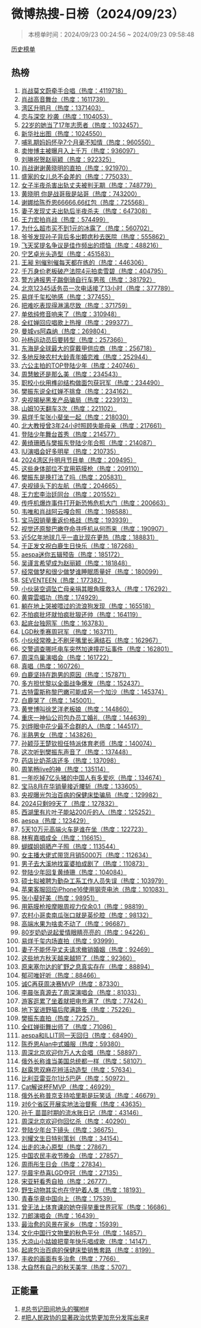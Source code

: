 <h1>
微博热搜-日榜（2024/09/23）
</h1>
<blockquote>
<p>
本榜单时间：2024/09/23 00:24:56 ~ 2024/09/23 09:58:48
</p>
</blockquote>
<p>
<a href="https://github.com/daifee/weibo-hot-search/tree/main/archives/daily">历史榜单</a>
</p>
<h2>
热榜
</h2>
<ol>

<li>
<a href="https://s.weibo.com/weibo?q=%23%E8%82%96%E6%88%98%E8%8E%AB%E6%96%87%E8%94%9A%E7%89%B5%E6%89%8B%E5%90%88%E5%94%B1%23" target="weibo">
肖战莫文蔚牵手合唱（热度：4119718）
</a>
</li>

<li>
<a href="https://s.weibo.com/weibo?q=%23%E8%82%96%E6%88%98%E9%AB%98%E9%9F%B3%E8%88%9E%E5%8F%B0%23" target="weibo">
肖战高音舞台（热度：1611739）
</a>
</li>

<li>
<a href="https://s.weibo.com/weibo?q=%23%E6%B9%BE%E5%8C%BA%E5%8D%87%E6%98%8E%E6%9C%88%23" target="weibo">
湾区升明月（热度：1371403）
</a>
</li>

<li>
<a href="https://s.weibo.com/weibo?q=%23%E6%81%8B%E4%B8%8E%E6%B7%B1%E7%A9%BA%20%E6%8A%84%E8%A2%AD%23" target="weibo">
恋与深空 抄袭（热度：1104053）
</a>
</li>

<li>
<a href="https://s.weibo.com/weibo?q=%2322%E5%B2%81%E7%9A%84%E5%A5%B9%E5%BD%93%E4%BA%8617%E5%B9%B4%E5%BF%97%E6%84%BF%E8%80%85%23" target="weibo">
22岁的她当了17年志愿者（热度：1032457）
</a>
</li>

<li>
<a href="https://s.weibo.com/weibo?q=%23%E6%96%B0%E5%8D%8E%E7%A4%BE%E5%87%BA%E5%9B%BE%23" target="weibo">
新华社出图（热度：1024550）
</a>
</li>

<li>
<a href="https://s.weibo.com/weibo?q=%23%E5%93%BA%E4%B9%B3%E6%9C%9F%E5%A6%88%E5%A6%88%E6%80%80%E5%AD%957%E4%B8%AA%E6%9C%88%E6%AF%AB%E4%B8%8D%E7%9F%A5%E6%83%85%23" target="weibo">
哺乳期妈妈怀孕7个月毫不知情（热度：960550）
</a>
</li>

<li>
<a href="https://s.weibo.com/weibo?q=%23%E5%8D%96%E6%83%A8%E5%8D%9A%E4%B8%BB%E8%A2%AB%E6%9B%9D%E6%9C%88%E5%85%A5%E4%B8%8A%E5%8D%83%E4%B8%87%23" target="weibo">
卖惨博主被曝月入上千万（热度：936097）
</a>
</li>

<li>
<a href="https://s.weibo.com/weibo?q=%23%E5%88%98%E7%90%B3%E7%A5%9D%E8%B4%BA%E8%B5%B5%E4%B8%BD%E9%A2%96%23" target="weibo">
刘琳祝贺赵丽颖（热度：922325）
</a>
</li>

<li>
<a href="https://s.weibo.com/weibo?q=%23%E8%82%96%E6%88%98%E8%B0%A2%E8%B0%A2%E9%BB%84%E6%99%93%E6%98%8E%E7%9A%84%E7%9B%B4%E6%8B%8D%23" target="weibo">
肖战谢谢黄晓明的直拍（热度：921970）
</a>
</li>

<li>
<a href="https://s.weibo.com/weibo?q=%23%E7%9B%9B%E5%AE%B6%E7%9A%84%E5%A5%B3%E5%84%BF%E6%80%BB%E4%B8%8D%E4%BC%9A%E5%B7%AE%E7%9A%84%23" target="weibo">
盛家的女儿总不会差的（热度：775033）
</a>
</li>

<li>
<a href="https://s.weibo.com/weibo?q=%23%E5%A5%B3%E5%AD%90%E5%8D%8A%E5%A4%9C%E6%9D%80%E5%AE%B3%E5%87%BA%E8%BD%A8%E4%B8%88%E5%A4%AB%E8%A2%AB%E5%88%A4%E6%97%A0%E6%9C%9F%23" target="weibo">
女子半夜杀害出轨丈夫被判无期（热度：748779）
</a>
</li>

<li>
<a href="https://s.weibo.com/weibo?q=%23%E9%BB%84%E6%99%93%E6%98%8E%20%E4%BD%A0%E6%98%AF%E6%88%98%E5%93%A5%E6%88%91%E6%98%AF%E7%AB%99%E5%93%A5%23" target="weibo">
黄晓明 你是战哥我是站哥（热度：743200）
</a>
</li>

<li>
<a href="https://s.weibo.com/weibo?q=%23%E8%B0%A2%E5%A8%9C%E7%BB%99%E9%99%88%E4%B9%94%E6%81%A966666.66%E7%BA%A2%E5%8C%85%23" target="weibo">
谢娜给陈乔恩66666.66红包（热度：725568）
</a>
</li>

<li>
<a href="https://s.weibo.com/weibo?q=%23%E5%A6%BB%E5%AD%90%E5%8F%91%E7%8E%B0%E4%B8%88%E5%A4%AB%E5%87%BA%E8%BD%A8%E5%90%8E%E5%8D%8A%E5%A4%9C%E6%9D%80%E5%A4%AB%23" target="weibo">
妻子发现丈夫出轨后半夜杀夫（热度：647308）
</a>
</li>

<li>
<a href="https://s.weibo.com/weibo?q=%23%E7%8E%8B%E5%8A%9B%E5%AE%8F%E6%8B%8D%E8%82%96%E6%88%98%23" target="weibo">
王力宏拍肖战（热度：574499）
</a>
</li>

<li>
<a href="https://s.weibo.com/weibo?q=%23%E4%B8%BA%E4%BB%80%E4%B9%88%E8%B6%85%E5%B8%82%E4%B9%B0%E4%B8%8D%E5%88%B01%E5%85%83%E7%9A%84%E5%86%B0%E9%9C%B2%E4%BA%86%23" target="weibo">
为什么超市买不到1元的冰露了（热度：560702）
</a>
</li>

<li>
<a href="https://s.weibo.com/weibo?q=%23%E7%88%B7%E7%88%B7%E5%8F%91%E7%8E%B0%E5%AD%99%E5%AD%90%E8%83%8C%E5%90%8E%E5%A4%9A%E5%87%BA%E9%A2%97%E7%97%A3%E7%A7%92%E5%8E%BB%E5%8C%BB%E9%99%A2%23" target="weibo">
爷爷发现孙子背后多出颗痣秒去医院（热度：555862）
</a>
</li>

<li>
<a href="https://s.weibo.com/weibo?q=%23%E9%A3%9E%E5%A4%A9%E5%A5%96%E6%8F%90%E5%90%8D%E4%BA%89%E8%AE%AE%E6%98%AF%E4%BD%B3%E4%BD%9C%E9%A2%91%E5%87%BA%E7%9A%84%E7%83%A6%E6%81%BC%23" target="weibo">
飞天奖提名争议是佳作频出的烦恼（热度：488216）
</a>
</li>

<li>
<a href="https://s.weibo.com/weibo?q=%23%E5%AE%81%E8%89%BA%E5%8D%93%E5%85%89%E5%A4%B4%E9%80%A0%E5%9E%8B%23" target="weibo">
宁艺卓光头造型（热度：451583）
</a>
</li>

<li>
<a href="https://s.weibo.com/weibo?q=%23%E7%8E%8B%E6%98%B6%20%E5%88%AB%E5%82%AC%E5%88%AB%E5%82%AC%E6%AF%8F%E5%A4%A9%E9%83%BD%E5%9C%A8%E7%BB%83%E7%9A%84%23" target="weibo">
王昶 别催别催每天都在练的（热度：446306）
</a>
</li>

<li>
<a href="https://s.weibo.com/weibo?q=%23%E5%8D%83%E4%B8%87%E8%BA%AB%E4%BB%B7%E8%80%81%E6%9D%BF%E7%A0%B4%E4%BA%A7%E6%B3%95%E9%99%A24%E5%85%83%E6%8B%8D%E5%8D%96%E9%9B%AA%E7%A2%A7%23" target="weibo">
千万身价老板破产法院4元拍卖雪碧（热度：404795）
</a>
</li>

<li>
<a href="https://s.weibo.com/weibo?q=%23%E8%AD%A6%E6%96%B9%E9%80%9A%E6%8A%A5%E7%94%B7%E5%AD%90%E8%B8%B9%E5%80%92%E9%AA%91%E8%87%AA%E8%A1%8C%E8%BD%A6%E7%94%B7%E5%AD%A9%23" target="weibo">
警方通报男子踹倒骑自行车男孩（热度：381792）
</a>
</li>

<li>
<a href="https://s.weibo.com/weibo?q=%23%E5%8C%97%E4%BA%AC12345%E8%AF%9D%E5%8A%A1%E5%91%98%E4%B8%80%E6%AC%A1%E7%94%B5%E8%AF%9D%E6%8E%A5%E4%BA%8613%E5%B0%8F%E6%97%B6%23" target="weibo">
北京12345话务员一次电话接了13小时（热度：377789）
</a>
</li>

<li>
<a href="https://s.weibo.com/weibo?q=%23%E6%98%93%E7%83%8A%E5%8D%83%E7%8E%BA%E6%9D%BE%E5%BC%9B%E6%84%9F%23" target="weibo">
易烊千玺松弛感（热度：377455）
</a>
</li>

<li>
<a href="https://s.weibo.com/weibo?q=%23%E6%8A%8A%E9%9A%BE%E5%90%83%E8%A1%A8%E7%8E%B0%E5%BE%97%E6%B7%8B%E6%BC%93%E5%B0%BD%E8%87%B4%23" target="weibo">
把难吃表现得淋漓尽致（热度：371759）
</a>
</li>

<li>
<a href="https://s.weibo.com/weibo?q=%23%E5%8D%95%E4%BE%9D%E7%BA%AF%E4%BF%AE%E9%9F%B3%E5%93%8D%E6%9D%A5%E4%BA%86%23" target="weibo">
单依纯修音响来了（热度：310948）
</a>
</li>

<li>
<a href="https://s.weibo.com/weibo?q=%23%E5%85%A8%E7%BA%A2%E5%A9%B5%E5%9B%9E%E5%BA%94%E5%94%B1%E6%AD%8C%E4%B8%8A%E7%83%AD%E6%90%9C%23" target="weibo">
全红婵回应唱歌上热搜（热度：299377）
</a>
</li>

<li>
<a href="https://s.weibo.com/weibo?q=%23%E6%9B%BC%E5%9F%8Evs%E9%98%BF%E6%A3%AE%E7%BA%B3%23" target="weibo">
曼城vs阿森纳（热度：269804）
</a>
</li>

<li>
<a href="https://s.weibo.com/weibo?q=%23%E5%AD%99%E6%9D%A8%E8%BF%90%E5%8A%A8%E5%91%98%E5%90%8E%E8%A6%81%E8%BD%AC%E5%9E%8B%23" target="weibo">
孙杨运动员后要转型（热度：257366）
</a>
</li>

<li>
<a href="https://s.weibo.com/weibo?q=%23%E4%B8%9C%E6%B5%B7%E6%98%AF%E5%85%A8%E7%90%83%E6%9C%80%E5%A4%A7%E7%9A%84%E7%A9%BF%E6%88%B4%E7%94%B2%E4%BE%9B%E5%BA%94%E5%95%86%23" target="weibo">
东海是全球最大的穿戴甲供应商（热度：256718）
</a>
</li>

<li>
<a href="https://s.weibo.com/weibo?q=%23%E5%A4%9A%E5%9C%B0%E5%8F%8D%E6%98%A0%E5%86%9C%E6%9D%91%E5%A4%A7%E9%BE%84%E9%9D%92%E5%B9%B4%E5%A9%9A%E6%81%8B%E9%9A%BE%23" target="weibo">
多地反映农村大龄青年婚恋难（热度：252944）
</a>
</li>

<li>
<a href="https://s.weibo.com/weibo?q=%23%E5%85%AD%E5%85%AC%E4%B8%BB%E6%8B%8D%E7%9A%84TOP%E7%99%BB%E9%99%86%E5%B0%91%E5%B9%B4%23" target="weibo">
六公主拍的TOP登陆少年（热度：240746）
</a>
</li>

<li>
<a href="https://s.weibo.com/weibo?q=%23%E5%91%A8%E6%85%A7%E6%95%8F%E8%BF%98%E6%98%AF%E9%82%A3%E4%B9%88%E7%BE%8E%23" target="weibo">
周慧敏还是那么美（热度：234543）
</a>
</li>

<li>
<a href="https://s.weibo.com/weibo?q=%23%E8%81%8C%E6%A0%A1%E5%B0%8F%E4%BC%99%E7%94%A8%E6%A6%AB%E5%8D%AF%E7%BB%93%E6%9E%84%E5%81%9A%E9%9D%A2%E5%8C%85%E8%8E%B7%E5%86%A0%E5%86%9B%23" target="weibo">
职校小伙用榫卯结构做面包获冠军（热度：234490）
</a>
</li>

<li>
<a href="https://s.weibo.com/weibo?q=%23%E6%A8%8A%E6%8C%AF%E4%B8%9C%E8%AF%B4%E5%85%A8%E7%BA%A2%E5%A9%B5%E4%B8%8D%E6%8C%91%E9%A3%9F%23" target="weibo">
樊振东说全红婵不挑食（热度：234162）
</a>
</li>

<li>
<a href="https://s.weibo.com/weibo?q=%23%E5%A4%AE%E8%A7%86%E6%8F%AD%E7%A7%98%E9%BB%91%E5%8F%91%E4%BA%A7%E5%93%81%E9%AA%97%E5%B1%80%23" target="weibo">
央视揭秘黑发产品骗局（热度：223913）
</a>
</li>

<li>
<a href="https://s.weibo.com/weibo?q=%23%E5%B1%B1%E5%A7%8610%E5%A4%A9%E7%BF%BB%E8%BD%A63%E6%AC%A1%23" target="weibo">
山姆10天翻车3次（热度：221102）
</a>
</li>

<li>
<a href="https://s.weibo.com/weibo?q=%23%E6%98%93%E7%83%8A%E5%8D%83%E7%8E%BA%E5%BC%A0%E5%B0%8F%E6%96%90%E5%9D%90%E4%B8%80%E8%B5%B7%23" target="weibo">
易烊千玺张小斐坐一起（热度：218030）
</a>
</li>

<li>
<a href="https://s.weibo.com/weibo?q=%23%E5%8C%97%E5%A4%A7%E6%95%99%E6%8E%88%E6%9B%BE3%E5%B9%B424%E5%B0%8F%E6%97%B6%E7%85%A7%E9%A1%BE%E5%A4%B1%E8%83%BD%E6%AF%8D%E4%BA%B2%23" target="weibo">
北大教授曾3年24小时照顾失能母亲（热度：217661）
</a>
</li>

<li>
<a href="https://s.weibo.com/weibo?q=%23%E7%99%BB%E9%99%86%E5%B0%91%E5%B9%B4%E8%88%9E%E5%8F%B0%E9%A6%96%E7%A7%80%23" target="weibo">
登陆少年舞台首秀（热度：214577）
</a>
</li>

<li>
<a href="https://s.weibo.com/weibo?q=%23%E9%BB%84%E7%BB%AE%E7%8F%8A%E6%99%92%E4%B8%8E%E6%A8%8A%E6%8C%AF%E4%B8%9C%E7%99%BB%E9%99%86%E5%B0%91%E5%B9%B4%E5%90%88%E7%85%A7%23" target="weibo">
黄绮珊晒与樊振东登陆少年合照（热度：214087）
</a>
</li>

<li>
<a href="https://s.weibo.com/weibo?q=%23IU%E6%BC%94%E5%94%B1%E4%BC%9A%E5%A5%BD%E5%A4%9A%E6%98%8E%E6%98%9F%23" target="weibo">
IU演唱会好多明星（热度：210735）
</a>
</li>

<li>
<a href="https://s.weibo.com/weibo?q=%232024%E6%B9%BE%E5%8C%BA%E5%8D%87%E6%98%8E%E6%9C%88%E8%8A%82%E7%9B%AE%E5%8D%95%23" target="weibo">
2024湾区升明月节目单（热度：209495）
</a>
</li>

<li>
<a href="https://s.weibo.com/weibo?q=%23%E8%BF%99%E4%BA%9B%E8%BA%AB%E4%BD%93%E9%83%A8%E4%BD%8D%E4%B8%8D%E5%AE%9C%E7%94%A8%E7%AD%8B%E8%86%9C%E6%9E%AA%23" target="weibo">
这些身体部位不宜用筋膜枪（热度：209110）
</a>
</li>

<li>
<a href="https://s.weibo.com/weibo?q=%23%E6%A8%8A%E6%8C%AF%E4%B8%9C%E6%98%AF%E6%8D%A2%E6%89%93%E6%B3%95%E4%BA%86%E5%90%97%23" target="weibo">
樊振东是换打法了吗（热度：205831）
</a>
</li>

<li>
<a href="https://s.weibo.com/weibo?q=%23%E5%A4%AE%E8%A7%86%E9%95%9C%E5%A4%B4%E4%B8%8B%E7%9A%84%E5%B7%A6%E8%88%AA%23" target="weibo">
央视镜头下的左航（热度：204665）
</a>
</li>

<li>
<a href="https://s.weibo.com/weibo?q=%23%E7%8E%8B%E5%8A%9B%E5%AE%8F%E6%9D%8E%E6%B2%BB%E5%BB%B7%E5%90%8C%E5%8F%B0%23" target="weibo">
王力宏李治廷同台（热度：201552）
</a>
</li>

<li>
<a href="https://s.weibo.com/weibo?q=%23%E4%BC%A0%E5%91%BC%E6%9C%BA%E7%88%86%E7%82%B8%E4%BA%8B%E4%BB%B6%E6%89%93%E5%BC%80%E6%96%B0%E6%81%90%E6%80%96%E5%8D%B1%E6%9C%BA%E5%A4%A7%E9%97%A8%23" target="weibo">
传呼机爆炸事件打开新恐怖危机大门（热度：200663）
</a>
</li>

<li>
<a href="https://s.weibo.com/weibo?q=%23%E9%9F%A6%E5%94%AF%E5%92%8C%E8%82%96%E6%88%98%E9%98%BF%E4%BA%91%E5%98%8E%E5%90%88%E7%85%A7%23" target="weibo">
韦唯和肖战阿云嘎合照（热度：198588）
</a>
</li>

<li>
<a href="https://s.weibo.com/weibo?q=%23%E5%AE%9D%E9%A9%AC%E5%9B%A0%E9%94%80%E9%87%8F%E9%87%8D%E8%BF%94%E4%BB%B7%E6%A0%BC%E6%88%98%23" target="weibo">
宝马因销量重返价格战（热度：193939）
</a>
</li>

<li>
<a href="https://s.weibo.com/weibo?q=%23%E8%A7%86%E8%A7%89%E8%BF%98%E5%8E%9F%E9%BB%8E%E5%B7%B4%E5%AB%A9%E5%A4%BA%E5%91%BD%E5%AF%BB%E5%91%BC%E6%9C%BA%E4%BB%8E%E4%BD%95%E8%80%8C%E6%9D%A5%23" target="weibo">
视觉还原黎巴嫩夺命寻呼机从何而来（热度：190907）
</a>
</li>

<li>
<a href="https://s.weibo.com/weibo?q=%23%E8%BF%915%E4%BA%BF%E5%B9%B4%E5%9C%B0%E7%90%83%E5%87%A0%E4%B9%8E%E4%B8%80%E7%9B%B4%E6%AF%94%E7%8E%B0%E5%9C%A8%E6%9B%B4%E7%83%AD%23" target="weibo">
近5亿年地球几乎一直比现在更热（热度：188831）
</a>
</li>

<li>
<a href="https://s.weibo.com/weibo?q=%23%E4%BA%8E%E6%AD%A3%E5%8F%91%E6%96%87%E7%A5%9D%E7%99%BD%E9%B9%BF%E7%94%9F%E6%97%A5%E5%BF%AB%E4%B9%90%23" target="weibo">
于正发文祝白鹿生日快乐（热度：187268）
</a>
</li>

<li>
<a href="https://s.weibo.com/weibo?q=%23aespa%E8%BF%B7%E4%BD%A0%E4%BA%94%E8%BE%91%E9%A2%84%E5%91%8A%23" target="weibo">
aespa迷你五辑预告（热度：185172）
</a>
</li>

<li>
<a href="https://s.weibo.com/weibo?q=%23%E5%90%B4%E8%B0%A8%E8%A8%80%E5%B8%8C%E6%9C%9B%E6%88%90%E4%B8%BA%E8%B5%B5%E4%B8%BD%E9%A2%96%23" target="weibo">
吴谨言希望成为赵丽颖（热度：181848）
</a>
</li>

<li>
<a href="https://s.weibo.com/weibo?q=%23%E7%BB%8F%E5%B8%B8%E5%81%9A%E6%A2%A6%E5%92%8C%E5%BE%88%E5%B0%91%E5%81%9A%E6%A2%A6%E8%B0%81%E7%9D%A1%E7%9C%A0%E8%B4%A8%E9%87%8F%E5%A5%BD%23" target="weibo">
经常做梦和很少做梦谁睡眠质量好（热度：180099）
</a>
</li>

<li>
<a href="https://s.weibo.com/weibo?q=%23SEVENTEEN%23" target="weibo">
SEVENTEEN（热度：177382）
</a>
</li>

<li>
<a href="https://s.weibo.com/weibo?q=%23%E5%B0%8F%E4%BC%99%E8%A3%85%E7%A9%BA%E8%B0%83%E5%9D%A0%E4%BA%A1%E6%AF%8D%E4%BA%B2%E6%8D%90%E5%85%B6%E7%9C%BC%E8%A7%92%E8%86%9C%E6%95%913%E4%BA%BA%23" target="weibo">
小伙装空调坠亡母亲捐其眼角膜救3人（热度：176292）
</a>
</li>

<li>
<a href="https://s.weibo.com/weibo?q=%23%E9%BB%84%E9%9C%84%E9%9B%B2%E5%94%B1%E5%8A%9F%23" target="weibo">
黄霄雲唱功（热度：174929）
</a>
</li>

<li>
<a href="https://s.weibo.com/weibo?q=%23%E8%BA%BA%E5%9C%A8%E5%9C%B0%E4%B8%8A%E5%93%AD%E8%A2%AB%E5%96%82%E8%BF%87%E7%9A%84%E6%B5%81%E6%B5%AA%E7%8B%97%E5%8F%91%E7%8E%B0%23" target="weibo">
躺在地上哭被喂过的流浪狗发现（热度：165518）
</a>
</li>

<li>
<a href="https://s.weibo.com/weibo?q=%23%E4%B8%8D%E6%80%95%E7%96%AF%E6%89%B9%E5%9D%8F%E5%B0%B1%E6%80%95%E7%96%AF%E6%89%B9%E7%8B%A0%E8%BF%98%E5%B8%85%23" target="weibo">
不怕疯批坏就怕疯批狠还帅（热度：164119）
</a>
</li>

<li>
<a href="https://s.weibo.com/weibo?q=%23%E8%B5%B7%E5%BA%95%E5%8F%B0%E7%8B%AC%E7%BD%91%E5%86%9B%23" target="weibo">
起底台独网军（热度：163783）
</a>
</li>

<li>
<a href="https://s.weibo.com/weibo?q=%23LGD%E7%A7%8B%E5%AD%A3%E8%B5%9B%E5%91%A8%E5%86%A0%E5%86%9B%23" target="weibo">
LGD秋季赛周冠军（热度：163711）
</a>
</li>

<li>
<a href="https://s.weibo.com/weibo?q=%23%E5%B0%8F%E4%BC%99%E7%BB%8F%E5%B8%B8%E6%99%9A%E4%B8%8A%E4%B8%8D%E5%88%B7%E7%89%99%E5%98%B4%E9%87%8C%E9%95%BF%E6%BB%A1%E7%BB%93%E7%9F%B3%23" target="weibo">
小伙经常晚上不刷牙嘴里长满结石（热度：162967）
</a>
</li>

<li>
<a href="https://s.weibo.com/weibo?q=%23%E4%BA%A4%E8%AD%A6%E8%B0%83%E6%9F%A5%E5%93%AA%E5%90%92%E7%94%B5%E8%BD%A6%E7%AA%81%E7%84%B6%E5%8A%A0%E9%80%9F%E6%92%9E%E8%8A%B1%E5%9D%9B%E4%BA%8B%E4%BB%B6%23" target="weibo">
交警调查哪吒电车突然加速撞花坛事件（热度：162801）
</a>
</li>

<li>
<a href="https://s.weibo.com/weibo?q=%23%E5%91%A8%E6%B7%B1%E9%B8%9F%E5%B7%A2%E6%BC%94%E5%94%B1%E4%BC%9A%23" target="weibo">
周深鸟巢演唱会（热度：161722）
</a>
</li>

<li>
<a href="https://s.weibo.com/weibo?q=%23%E7%9C%9F%E5%94%B1%23" target="weibo">
真唱（热度：160726）
</a>
</li>

<li>
<a href="https://s.weibo.com/weibo?q=%23%E7%99%BD%E9%B9%BF%E5%9D%9A%E6%8C%81%E5%9C%A8%E8%B7%91%E7%94%B7%E7%9A%84%E5%8E%9F%E5%9B%A0%23" target="weibo">
白鹿坚持在跑男的原因（热度：157871）
</a>
</li>

<li>
<a href="https://s.weibo.com/weibo?q=%23%E5%A4%9A%E6%96%B9%E6%8B%85%E5%BF%A7%E9%BB%8E%E4%BB%A5%E5%85%A8%E9%9D%A2%E6%88%98%E4%BA%89%E7%88%86%E5%8F%91%23" target="weibo">
多方担忧黎以全面战争爆发（热度：152437）
</a>
</li>

<li>
<a href="https://s.weibo.com/weibo?q=%23%E5%8F%A4%E7%89%B9%E9%9B%B7%E6%96%AF%E7%A7%B0%E9%BB%8E%E5%B7%B4%E5%AB%A9%E5%8F%AF%E8%83%BD%E6%88%90%E5%8F%A6%E4%B8%80%E4%B8%AA%E5%8A%A0%E6%B2%99%23" target="weibo">
古特雷斯称黎巴嫩可能成另一个加沙（热度：145374）
</a>
</li>

<li>
<a href="https://s.weibo.com/weibo?q=%23%E7%99%BD%E9%B9%BF%E5%93%AD%E4%BA%86%23" target="weibo">
白鹿哭了（热度：145001）
</a>
</li>

<li>
<a href="https://s.weibo.com/weibo?q=%23%E9%BB%84%E8%AA%89%E5%8D%9A%E5%8F%AB%E5%BE%90%E8%89%BA%E6%B4%8B%E8%80%81%E6%9D%BF%E5%A8%98%23" target="weibo">
黄誉博叫徐艺洋老板娘（热度：144860）
</a>
</li>

<li>
<a href="https://s.weibo.com/weibo?q=%23%E9%87%8D%E5%BA%86%E4%B8%80%E7%A5%9E%E4%BB%99%E5%85%AC%E5%8F%B8%E5%8C%85%E5%8A%9E%E5%91%98%E5%B7%A5%E5%A9%9A%E7%A4%BC%23" target="weibo">
重庆一神仙公司包办员工婚礼（热度：144639）
</a>
</li>

<li>
<a href="https://s.weibo.com/weibo?q=%23%E5%88%98%E7%83%A8%E7%9C%BC%E4%B8%AD%E8%8A%B1%E5%B0%91%E6%9C%80%E4%B8%8D%E5%90%88%E7%BE%A4%E7%9A%84%E4%BA%BA%23" target="weibo">
刘烨眼中花少最不合群的人（热度：144517）
</a>
</li>

<li>
<a href="https://s.weibo.com/weibo?q=%23%E5%8D%8A%E7%86%9F%E7%94%B7%E5%A5%B3%23" target="weibo">
半熟男女（热度：143826）
</a>
</li>

<li>
<a href="https://s.weibo.com/weibo?q=%23%E5%AD%99%E9%A2%96%E8%8E%8E%E7%8E%8B%E6%A5%9A%E9%92%A6%E6%8B%85%E4%BB%BB%E7%89%B9%E6%B4%BE%E4%BD%93%E8%82%B2%E8%80%81%E5%B8%88%23" target="weibo">
孙颖莎王楚钦担任特派体育老师（热度：140074）
</a>
</li>

<li>
<a href="https://s.weibo.com/weibo?q=%23%E8%BF%99%E6%AC%A1%E5%90%AC%E5%88%B0%E6%A8%8A%E6%8C%AF%E4%B8%9C%E5%A3%B0%E9%9F%B3%E4%BA%86%23" target="weibo">
这次听到樊振东声音了（热度：137448）
</a>
</li>

<li>
<a href="https://s.weibo.com/weibo?q=%23%E8%8D%AF%E5%BA%97%E6%AF%94%E5%A5%B6%E8%8C%B6%E5%BA%97%E8%BF%98%E5%A4%9A%23" target="weibo">
药店比奶茶店还多（热度：137098）
</a>
</li>

<li>
<a href="https://s.weibo.com/weibo?q=%23%E5%91%A8%E7%AC%94%E7%95%85live%E7%9A%84%E7%A5%9E%23" target="weibo">
周笔畅live的神（热度：135114）
</a>
</li>

<li>
<a href="https://s.weibo.com/weibo?q=%23%E4%B8%80%E5%B9%B4%E5%90%83%E6%8E%897%E4%BA%BF%E5%A4%B4%E7%8C%AA%E7%9A%84%E4%B8%AD%E5%9B%BD%E4%BA%BA%E6%9C%89%E5%A4%9A%E7%88%B1%E5%90%83%23" target="weibo">
一年吃掉7亿头猪的中国人有多爱吃（热度：134674）
</a>
</li>

<li>
<a href="https://s.weibo.com/weibo?q=%23%E5%AE%9D%E9%A9%AC8%E6%9C%88%E5%9C%A8%E5%8D%8E%E9%94%80%E9%87%8F%E6%8E%A5%E8%BF%91%E8%85%B0%E6%96%A9%23" target="weibo">
宝马8月在华销量接近腰斩（热度：133605）
</a>
</li>

<li>
<a href="https://s.weibo.com/weibo?q=%23%E5%A4%AE%E8%A7%86%E6%9B%9D%E5%85%89%E5%8C%85%E6%B2%BB%E7%99%BE%E7%97%85%E7%9A%84%E4%BF%9D%E5%81%A5%E5%BA%8A%E5%9E%AB%E9%AA%97%E5%B1%80%23" target="weibo">
央视曝光包治百病的保健床垫骗局（热度：129982）
</a>
</li>

<li>
<a href="https://s.weibo.com/weibo?q=%232024%E5%8F%AA%E5%89%A999%E5%A4%A9%E4%BA%86%23" target="weibo">
2024只剩99天了（热度：127832）
</a>
</li>

<li>
<a href="https://s.weibo.com/weibo?q=%23%E8%A5%BF%E6%B9%96%E9%87%8C%E6%9C%89%E7%89%87%E5%8F%B6%E5%AD%90%E8%83%BD%E7%AB%99200%E6%96%A4%E7%9A%84%E4%BA%BA%23" target="weibo">
西湖里有片叶子能站200斤的人（热度：125252）
</a>
</li>

<li>
<a href="https://s.weibo.com/weibo?q=%23aespa%23" target="weibo">
aespa（热度：123429）
</a>
</li>

<li>
<a href="https://s.weibo.com/weibo?q=%235%E5%A4%A910%E4%B8%87%E5%85%83%E9%AB%98%E7%AB%AF%E7%81%AB%E8%BD%A6%E6%98%AF%E8%B0%81%E5%9C%A8%E5%9D%90%23" target="weibo">
5天10万元高端火车是谁在坐（热度：122723）
</a>
</li>

<li>
<a href="https://s.weibo.com/weibo?q=%23%E6%9E%97%E5%AE%A5%E5%98%89%E5%94%B1%E6%88%90%E5%85%A8%23" target="weibo">
林宥嘉唱成全（热度：116615）
</a>
</li>

<li>
<a href="https://s.weibo.com/weibo?q=%23%E8%9D%B4%E8%9D%B6%E5%A7%90%E5%A7%90%E6%99%92%E4%BA%A7%E5%AD%90%E7%85%A7%23" target="weibo">
蝴蝶姐姐晒产子照（热度：113544）
</a>
</li>

<li>
<a href="https://s.weibo.com/weibo?q=%23%E5%A5%B3%E4%B8%BB%E6%92%AD%E5%A4%A7%E4%BD%AC%E5%BC%8F%E5%B8%A6%E8%B4%A7%E6%9C%88%E9%94%805000%E4%B8%87%23" target="weibo">
女主播大佬式带货月销5000万（热度：112634）
</a>
</li>

<li>
<a href="https://s.weibo.com/weibo?q=%23%E7%94%B7%E5%AD%90%E5%8E%BB%E5%A4%A7%E6%BA%AA%E5%9C%B0%E6%89%BE%E5%AF%8C%E5%A9%86%E6%8B%8D%E6%88%90%E5%89%A7%E4%BA%86%23" target="weibo">
男子去大溪地找富婆拍成剧了（热度：110873）
</a>
</li>

<li>
<a href="https://s.weibo.com/weibo?q=%23%E7%99%BB%E9%99%86%E5%B0%91%E5%B9%B4%E5%9B%9E%E5%A4%8D%E9%BB%84%E7%BB%AE%E7%8F%8A%23" target="weibo">
登陆少年回复黄绮珊（热度：104084）
</a>
</li>

<li>
<a href="https://s.weibo.com/weibo?q=%23%E7%A1%95%E5%A3%AB%E6%8B%9F%E8%A2%AB%E8%81%98%E4%B8%BA%E5%8B%A4%E6%9D%82%E5%B7%A5%E7%B3%BB%E5%B7%A5%E4%BD%9C%E4%BA%BA%E5%91%98%E5%A4%B1%E8%AF%AF%23" target="weibo">
硕士拟被聘为勤杂工系工作人员失误（热度：103979）
</a>
</li>

<li>
<a href="https://s.weibo.com/weibo?q=%23%E8%8B%B9%E6%9E%9C%E5%AE%A2%E6%9C%8D%E5%9B%9E%E5%BA%94iPhone16%E4%BD%BF%E7%94%A8%E9%92%A2%E5%A3%B3%E7%94%B5%E6%B1%A0%23" target="weibo">
苹果客服回应iPhone16使用钢壳电池（热度：101083）
</a>
</li>

<li>
<a href="https://s.weibo.com/weibo?q=%23%E5%BC%A0%E5%B0%8F%E6%96%90%E5%A5%BD%E7%BE%8E%23" target="weibo">
张小斐好美（热度：98951）
</a>
</li>

<li>
<a href="https://s.weibo.com/weibo?q=%23%E7%94%A8%E7%AD%8B%E8%86%9C%E6%9E%AA%E6%8C%89%E6%91%A9%E7%9C%BC%E5%91%A8%E8%A7%86%E5%8A%9B%E4%BB%85%E4%BD%990.1%23" target="weibo">
用筋膜枪按摩眼周视力仅余0.1（热度：98819）
</a>
</li>

<li>
<a href="https://s.weibo.com/weibo?q=%23%E5%86%9C%E6%9D%91%E5%B0%8F%E5%93%A5%E5%8D%96%E5%8D%97%E7%93%9C%E5%BC%A0%E5%8F%A3%E5%B0%B1%E6%98%AF%E8%8B%B1%E4%BC%A6%E8%85%94%23" target="weibo">
农村小哥卖南瓜张口就是英伦腔（热度：98132）
</a>
</li>

<li>
<a href="https://s.weibo.com/weibo?q=%23%E9%AB%98%E7%AB%AF%E6%B0%B4%E6%9E%9C%E4%B8%BA%E5%95%A5%E5%8D%96%E4%B8%8D%E5%8A%A8%E4%BA%86%23" target="weibo">
高端水果为啥卖不动了（热度：96687）
</a>
</li>

<li>
<a href="https://s.weibo.com/weibo?q=%2380%E5%B2%81%E5%A5%B6%E5%A5%B6%E8%AF%B4%E8%B5%B7%E7%88%B1%E6%83%85%E7%9C%BC%E7%9D%9B%E4%BA%AE%E4%BA%AE%E7%9A%84%23" target="weibo">
80岁奶奶说起爱情眼睛亮亮的（热度：94226）
</a>
</li>

<li>
<a href="https://s.weibo.com/weibo?q=%23%E6%98%93%E7%83%8A%E5%8D%83%E7%8E%BA%E5%86%85%E5%9C%BA%E7%9B%B4%E6%8B%8D%23" target="weibo">
易烊千玺内场直拍（热度：93999）
</a>
</li>

<li>
<a href="https://s.weibo.com/weibo?q=%23%E5%A6%BB%E5%AD%90%E4%B8%8D%E8%83%BD%E6%80%80%E5%AD%95%E4%B8%88%E5%A4%AB%E8%AF%B7%E6%B1%82%E6%92%A4%E9%94%80%E5%A9%9A%E5%A7%BB%23" target="weibo">
妻子不能怀孕丈夫请求撤销婚姻（热度：92469）
</a>
</li>

<li>
<a href="https://s.weibo.com/weibo?q=%23%E8%BF%99%E4%BA%9B%E5%9C%B0%E6%96%B9%E7%A7%8B%E5%A4%A9%E8%B6%8A%E6%9D%A5%E8%B6%8A%E7%9F%AD%E4%BA%86%23" target="weibo">
这些地方秋天越来越短了（热度：92360）
</a>
</li>

<li>
<a href="https://s.weibo.com/weibo?q=%23%E5%8E%9F%E6%9D%A5%E5%A1%9E%E5%B0%94%E8%BE%BE%E7%9A%84%E6%97%B7%E9%87%8E%E4%B9%8B%E6%81%AF%E7%9C%9F%E5%AE%9E%E5%AD%98%E5%9C%A8%23" target="weibo">
原来塞尔达的旷野之息真实存在（热度：88894）
</a>
</li>

<li>
<a href="https://s.weibo.com/weibo?q=%23%E9%83%81%E5%8F%AF%E5%94%AF%E5%A5%BD%E5%90%AC%23" target="weibo">
郁可唯好听（热度：88466）
</a>
</li>

<li>
<a href="https://s.weibo.com/weibo?q=%23%E8%AF%9AC%E5%86%8D%E8%8E%B7%E5%91%A8%E5%86%B3%E8%B5%9BMVP%23" target="weibo">
诚C再获周决赛MVP（热度：87330）
</a>
</li>

<li>
<a href="https://s.weibo.com/weibo?q=%23%E6%9D%8E%E6%99%A8%E5%BC%A0%E7%9C%9F%E6%BA%90%E5%8E%BB%E4%BA%86%E5%91%A8%E6%B7%B1%E6%BC%94%E5%94%B1%E4%BC%9A%23" target="weibo">
李晨张真源去了周深演唱会（热度：81033）
</a>
</li>

<li>
<a href="https://s.weibo.com/weibo?q=%23%E6%B8%B8%E5%AE%A2%E9%80%9B%E7%B4%AF%E4%BA%86%E5%9D%90%E7%9D%80%E5%B0%B1%E6%8A%8A%E7%94%B5%E5%85%85%E6%BB%A1%E4%BA%86%23" target="weibo">
游客逛累了坐着就把电充满了（热度：77424）
</a>
</li>

<li>
<a href="https://s.weibo.com/weibo?q=%23%E5%9C%B0%E4%B8%8B%E5%AE%A4%E8%BF%9B%E9%87%8E%E7%8C%AB%E5%90%8E%E7%88%AC%E6%BB%A1%E8%B7%B3%E8%9A%A4%23" target="weibo">
地下室进野猫后爬满跳蚤（热度：75226）
</a>
</li>

<li>
<a href="https://s.weibo.com/weibo?q=%23%E6%A8%8A%E6%8C%AF%E4%B8%9C%E7%9B%B4%E6%8B%8D%23" target="weibo">
樊振东直拍（热度：72257）
</a>
</li>

<li>
<a href="https://s.weibo.com/weibo?q=%23%E5%85%A8%E7%BA%A2%E5%A9%B5%E8%A1%97%E8%88%9E%E5%87%BA%E5%B8%88%E4%BA%86%23" target="weibo">
全红婵街舞出师了（热度：71086）
</a>
</li>

<li>
<a href="https://s.weibo.com/weibo?q=%23aespa%E5%92%8CILLIT%E5%90%8C%E4%B8%80%E5%A4%A9%E5%9B%9E%E5%BD%92%23" target="weibo">
aespa和ILLIT同一天回归（热度：68490）
</a>
</li>

<li>
<a href="https://s.weibo.com/weibo?q=%23%E9%99%88%E4%B9%94%E6%81%A9Alan%E4%B8%AD%E5%BC%8F%E5%A9%9A%E6%9C%8D%23" target="weibo">
陈乔恩Alan中式婚服（热度：59380）
</a>
</li>

<li>
<a href="https://s.weibo.com/weibo?q=%23%E5%91%A8%E6%B7%B1%E5%8C%97%E4%BA%AC%E6%AC%A2%E8%BF%8E%E4%BD%A0%E4%B8%87%E4%BA%BA%E5%A4%A7%E5%90%88%E5%94%B1%23" target="weibo">
周深北京欢迎你万人大合唱（热度：58897）
</a>
</li>

<li>
<a href="https://s.weibo.com/weibo?q=%23%E4%BF%84%E5%A4%96%E9%95%BF%E7%A7%B0%E8%B0%81%E5%BD%93%E7%BE%8E%E5%9B%BD%E6%80%BB%E7%BB%9F%E9%83%BD%E4%B8%80%E6%A0%B7%23" target="weibo">
俄外长称谁当美国总统都一样（热度：58107）
</a>
</li>

<li>
<a href="https://s.weibo.com/weibo?q=%23%E8%B5%B5%E9%9C%B2%E6%80%9D%E5%8F%8C%E9%BA%BB%E8%8A%B1%E8%BE%AB%E6%B4%BB%E5%8A%A8%E9%80%A0%E5%9E%8B%23" target="weibo">
赵露思双麻花辫活动造型（热度：57634）
</a>
</li>

<li>
<a href="https://s.weibo.com/weibo?q=%23%E6%AF%94%E5%88%A9%E4%BA%9A%E9%9B%B7%E4%BA%9A%E5%B0%941%E6%AF%945%E5%B7%B4%E8%90%A8%23" target="weibo">
比利亚雷亚尔1比5巴萨（热度：50972）
</a>
</li>

<li>
<a href="https://s.weibo.com/weibo?q=%23Cat%E8%A7%A3%E8%AF%B4%E6%9D%AFFMVP%23" target="weibo">
Cat解说杯FMVP（热度：46929）
</a>
</li>

<li>
<a href="https://s.weibo.com/weibo?q=%23%E4%BF%84%E5%A4%96%E9%95%BF%E7%A7%B0%E6%99%AE%E4%BA%AC%E6%94%AF%E6%8C%81%E5%93%88%E9%87%8C%E6%96%AF%E6%98%AF%E7%8E%A9%E7%AC%91%E8%AF%9D%23" target="weibo">
俄外长称普京支持哈里斯是玩笑话（热度：46679）
</a>
</li>

<li>
<a href="https://s.weibo.com/weibo?q=%23%E5%AF%B96%E4%B8%AA%E7%9C%81%E5%8C%BA%E5%BC%80%E5%B1%95%E5%AE%9E%E5%9C%B0%E6%B3%95%E6%B2%BB%E7%9D%A3%E5%AF%9F%23" target="weibo">
对6个省区开展实地法治督察（热度：43635）
</a>
</li>

<li>
<a href="https://s.weibo.com/weibo?q=%23%E5%AD%99%E5%8D%83%20%E8%8B%97%E8%8B%97%E6%97%B6%E6%9C%9F%E7%9A%84%E6%B5%81%E6%B0%B4%E8%B4%A6%E6%97%A5%E8%AE%B0%23" target="weibo">
孙千 苗苗时期的流水账日记（热度：43146）
</a>
</li>

<li>
<a href="https://s.weibo.com/weibo?q=%23%E5%91%A8%E6%B7%B1%E5%8C%97%E4%BA%AC%E6%AC%A2%E8%BF%8E%E4%BD%A0%E5%9B%9E%E5%BF%86%E6%9D%80%23" target="weibo">
周深北京欢迎你回忆杀（热度：40290）
</a>
</li>

<li>
<a href="https://s.weibo.com/weibo?q=%23%E7%99%BB%E9%99%86%E5%B0%91%E5%B9%B4%E5%8F%B0%E4%B8%8B%E9%95%9C%E5%A4%B4%23" target="weibo">
登陆少年台下镜头（热度：36675）
</a>
</li>

<li>
<a href="https://s.weibo.com/weibo?q=%23%E5%88%98%E8%80%80%E6%96%87%E7%94%9F%E6%97%A5%E7%89%B9%E5%88%AB%E7%AD%96%E5%88%92%23" target="weibo">
刘耀文生日特别策划（热度：34154）
</a>
</li>

<li>
<a href="https://s.weibo.com/weibo?q=%23%E5%87%BA%E8%B5%B0%E7%9A%84%E5%86%B3%E5%BF%83%E5%8E%9F%E5%9E%8B%23" target="weibo">
出走的决心原型（热度：27867）
</a>
</li>

<li>
<a href="https://s.weibo.com/weibo?q=%23%E4%B8%AD%E5%9B%BD%E5%86%9C%E6%B0%91%E4%B8%B0%E6%94%B6%E8%8A%82%E6%99%9A%E4%BC%9A%23" target="weibo">
中国农民丰收节晚会（热度：27857）
</a>
</li>

<li>
<a href="https://s.weibo.com/weibo?q=%23%E5%91%A8%E9%9B%A8%E5%BD%A4%E7%94%9F%E6%97%A5%E4%BC%9A%23" target="weibo">
周雨彤生日会（热度：27834）
</a>
</li>

<li>
<a href="https://s.weibo.com/weibo?q=%23%E5%8D%8E%E6%99%A8%E5%AE%87%E6%81%AD%E5%96%9CLGD%E5%A4%BA%E5%86%A0%23" target="weibo">
华晨宇恭喜LGD夺冠（热度：27135）
</a>
</li>

<li>
<a href="https://s.weibo.com/weibo?q=%23%E5%AE%8B%E4%BA%9A%E8%BD%A9%E7%9C%8B%E7%A7%80%E8%87%AA%E6%8B%8D%23" target="weibo">
宋亚轩看秀自拍（热度：26777）
</a>
</li>

<li>
<a href="https://s.weibo.com/weibo?q=%23%E9%87%8E%E7%94%9F%E5%8A%A8%E7%89%A9%E5%85%B6%E5%AE%9E%E4%B9%9F%E5%9C%A8%E5%AE%88%E6%8A%A4%E7%9D%80%E4%BA%BA%E7%B1%BB%23" target="weibo">
野生动物其实也在守护着人类（热度：18193）
</a>
</li>

<li>
<a href="https://s.weibo.com/weibo?q=%23%E9%9D%92%E6%98%A5%E5%8D%8E%E7%AB%A0%E4%B8%AD%E5%9B%BD%E5%90%91%E4%B8%8A%23" target="weibo">
青春华章中国向上（热度：17539）
</a>
</li>

<li>
<a href="https://s.weibo.com/weibo?q=%23%E6%9B%BE%E6%97%A0%E6%B3%95%E4%B8%8A%E4%BD%93%E8%82%B2%E8%AF%BE%E7%9A%84%E5%A5%B9%E5%A4%BA%E5%BE%97%E4%B8%BE%E9%87%8D%E4%B8%96%E7%95%8C%E5%86%A0%E5%86%9B%23" target="weibo">
曾无法上体育课的她夺得举重世界冠军（热度：16686）
</a>
</li>

<li>
<a href="https://s.weibo.com/weibo?q=%23%E5%88%80%E9%83%8E%E6%BC%94%E5%94%B1%E4%BC%9A%23" target="weibo">
刀郎演唱会（热度：16439）
</a>
</li>

<li>
<a href="https://s.weibo.com/weibo?q=%23%E6%9C%80%E6%B2%BB%E6%84%88%E7%9A%84%E9%A3%8E%E6%99%AF%E5%9C%A8%E5%AE%B6%E4%B9%A1%23" target="weibo">
最治愈的风景在家乡（热度：15939）
</a>
</li>

<li>
<a href="https://s.weibo.com/weibo?q=%23%E6%96%87%E5%8C%96%E4%B8%AD%E5%9B%BD%E8%A1%8C%E6%96%87%E7%89%A9%E9%87%8C%E7%9A%84%E7%A7%8B%E8%89%B2%E5%B9%B3%E5%88%86%23" target="weibo">
文化中国行文物里的秋色平分（热度：14857）
</a>
</li>

<li>
<a href="https://s.weibo.com/weibo?q=%23%E5%A4%A7%E5%87%89%E5%B1%B1%E5%B0%8F%E5%A7%91%E5%A8%98%E6%8A%8A%E7%AB%A5%E5%B9%B4%E5%BF%AB%E4%B9%90%E5%94%B1%E6%88%90%E6%AD%8C%23" target="weibo">
大凉山小姑娘把童年快乐唱成歌（热度：14147）
</a>
</li>

<li>
<a href="https://s.weibo.com/weibo?q=%23%E8%B5%B7%E5%BA%95%E5%8C%85%E6%B2%BB%E7%99%BE%E7%97%85%E7%9A%84%E4%BF%9D%E5%81%A5%E5%BA%8A%E5%9E%AB%E9%94%80%E5%94%AE%E5%A5%97%E8%B7%AF%23" target="weibo">
起底包治百病的保健床垫销售套路（热度：8199）
</a>
</li>

<li>
<a href="https://s.weibo.com/weibo?q=%23%E4%B8%B0%E6%94%B6%E7%9A%84%E7%94%BB%E9%9D%A2%E6%9C%89%E5%A4%9A%E6%B2%BB%E6%84%88%23" target="weibo">
丰收的画面有多治愈（热度：7766）
</a>
</li>

<li>
<a href="https://s.weibo.com/weibo?q=%23%E5%A4%A7%E8%87%AA%E7%84%B6%E6%9C%89%E8%87%AA%E5%B7%B1%E7%9A%84%E7%A7%8B%E5%A4%A9%E7%BE%8E%E5%AD%A6%23" target="weibo">
大自然有自己的秋天美学（热度：5707）
</a>
</li>

</ol>
<h2>
正能量
</h2>
<ol>

<li>
<a href="https://s.weibo.com/weibo?q=%23%23%E6%80%BB%E4%B9%A6%E8%AE%B0%E7%94%B0%E9%97%B4%E5%9C%B0%E5%A4%B4%E7%9A%84%E5%98%B1%E5%92%90%23%23" target="weibo">
#总书记田间地头的嘱咐#
</a>
</li>

<li>
<a href="https://s.weibo.com/weibo?q=%23%23%E6%8A%8A%E4%BA%BA%E6%B0%91%E6%94%BF%E5%8D%8F%E7%9A%84%E6%98%BE%E8%91%97%E6%94%BF%E6%B2%BB%E4%BC%98%E5%8A%BF%E6%9B%B4%E5%8A%A0%E5%85%85%E5%88%86%E5%8F%91%E6%8C%A5%E5%87%BA%E6%9D%A5%23%23" target="weibo">
#把人民政协的显著政治优势更加充分发挥出来#
</a>
</li>

</ol>